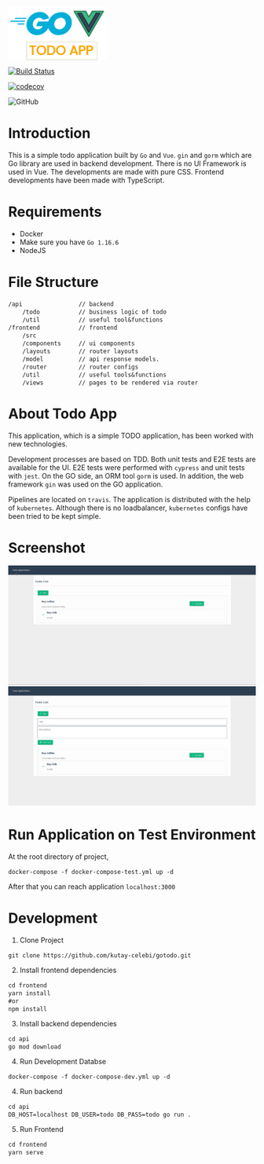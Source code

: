 <a href="https://raw.githubusercontent.com/kutay-celebi/gotodo/master/img/ss-1.png">
<img width="200" align="center" src="https://raw.githubusercontent.com/kutay-celebi/gotodo/master/img/img-todoapp.png">
</a>

[![Build Status](https://travis-ci.com/kutay-celebi/gotodo.svg?branch=master)](https://travis-ci.com/kutay-celebi/gotodo)

[![codecov](https://codecov.io/gh/kutay-celebi/gotodo/branch/master/graph/badge.svg?token=fsnUvnu3Fx)](https://codecov.io/gh/kutay-celebi/gotodo)

![GitHub](https://img.shields.io/github/license/kutay-celebi/gotodo)

# Introduction

This is a simple todo application built by `Go` and `Vue`. `gin` and `gorm` which are Go library are used in backend development. There is
no UI Framework is used in Vue. The developments are made with pure CSS. Frontend developments have been made with TypeScript.

# Requirements

- Docker
- Make sure you have `Go 1.16.6`
- NodeJS

# File Structure

```
/api                // backend
    /todo           // business logic of todo
    /util           // useful tool&functions 
/frontend           // frontend
    /src            
    /components     // ui components
    /layouts        // router layouts
    /model          // api response models.
    /router         // router configs
    /util           // useful tools&functions
    /views          // pages to be rendered via router
```

# About Todo App

This application, which is a simple TODO application, has been worked with new technologies.

Development processes are based on TDD. Both unit tests and E2E tests are available for the UI. E2E tests were performed with `cypress` and
unit tests with `jest`. On the GO side, an ORM tool `gorm` is used. In addition, the web framework `gin` was used on the GO application.

Pipelines are located on `travis`. The application is distributed with the help of `kubernetes`. Although there is no loadbalancer, `kubernetes` configs have been tried to be kept simple.

# Screenshot
<a href="https://raw.githubusercontent.com/kutay-celebi/gotodo/master/img/ss-1.png">
<img width="600" src="https://raw.githubusercontent.com/kutay-celebi/gotodo/master/img/ss-1.png">
</a>


<a href="https://raw.githubusercontent.com/kutay-celebi/gotodo/master/img/ss-2.png">
<img width="600" src="https://raw.githubusercontent.com/kutay-celebi/gotodo/master/img/ss-2.png">
</a>

# Run Application on Test Environment

At the root directory of project,

```shell
docker-compose -f docker-compose-test.yml up -d 
```

After that you can reach application `localhost:3000`

# Development

1. Clone Project

```shell
git clone https://github.com/kutay-celebi/gotodo.git
```

2. Install frontend dependencies

``` shell
cd frontend
yarn install
#or 
npm install
```

3. Install backend dependencies

```shell
cd api
go mod download
```

4. Run Development Databse

```shell
docker-compose -f docker-compose-dev.yml up -d
```

4. Run backend

```shell
cd api
DB_HOST=localhost DB_USER=todo DB_PASS=todo go run .
```

5. Run Frontend

```shell
cd frontend
yarn serve
```
